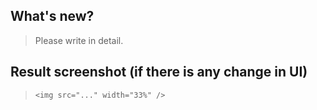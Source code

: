 ## What's new?

> Please write in detail.

## Result screenshot (if there is any change in UI)

> `<img src="..." width="33%" />`
